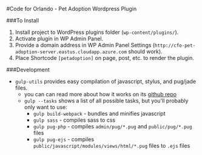 #Code for Orlando - Pet Adoption Wordpress Plugin

###To Install
1. Install project to WordPress plugins folder (`wp-content/plugins/`).
2. Activate plugin in WP Admin Panel.
3. Provide a domain address in WP Admin Panel Settings (`http://cfo-pet-adoption-server.eastus.cloudapp.azure.com` should work).
4. Place Shortcode `[petadoption]` on page, post, etc. to render the plugin.

###Development
- `gulp-utils` provides easy compilation of javascript, stylus, and pug/jade files.
    + you can can read more about how it works on its [github repo](https://github.com/khalidhoffman/gulp-utils.git)
    + `gulp --tasks` shows a list of all possible tasks, but you'll probably only want to use:
       + `gulp build-webpack` - bundles and minifies javascript
       + `gulp sass` - compiles sass to css
       + `gulp pug-php` - compiles `admin/pug/*.pug` and `public/pug/*.pug` files
       + `gulp pug-ejs` - compiles `public/javascript/modules/views/html/*.pug` files to `.ejs` files

